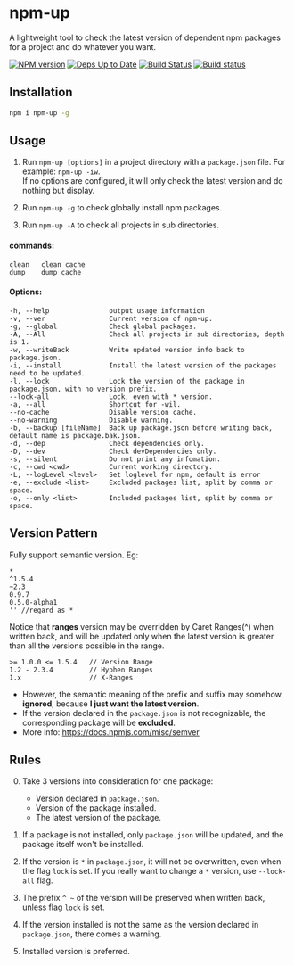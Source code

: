 npm-up
======

A lightweight tool to check the latest version of dependent npm packages for a project and do whatever you want.

[![NPM version](https://badge.fury.io/js/npm-up.svg)](http://badge.fury.io/js/npm-up)
[![Deps Up to Date](https://david-dm.org/dracupid/npm-up.svg?style=flat)](https://david-dm.org/dracupid/npm-up)
[![Build Status](https://travis-ci.org/dracupid/npm-up.svg)](https://travis-ci.org/dracupid/npm-up)
[![Build status](https://ci.appveyor.com/api/projects/status/github/dracupid/npm-up?svg=true)](https://ci.appveyor.com/project/dracupid/npm-up)

## Installation
```bash
npm i npm-up -g
```

## Usage
1. Run `npm-up [options]` in a project directory with a `package.json` file. For example: `npm-up -iw`. <br/>
If no options are configured, it will only check the latest version and do nothing but display.

2. Run `npm-up -g` to check globally install npm packages.

3. Run `npm-up -A` to check all projects in sub directories.

#### commands:

```
clean   clean cache
dump    dump cache
```

#### Options:
```
-h, --help               output usage information
-v, --ver                Current version of npm-up.
-g, --global             Check global packages.
-A, --All                Check all projects in sub directories, depth is 1.
-w, --writeBack          Write updated version info back to package.json.
-i, --install            Install the latest version of the packages need to be updated.
-l, --lock               Lock the version of the package in package.json, with no version prefix.
--lock-all               Lock, even with * version.
-a, --all                Shortcut for -wil.
--no-cache               Disable version cache.
--no-warning             Disable warning.
-b, --backup [fileName]  Back up package.json before writing back, default name is package.bak.json.
-d, --dep                Check dependencies only.
-D, --dev                Check devDependencies only.
-s, --silent             Do not print any infomation.
-c, --cwd <cwd>          Current working directory.
-L, --logLevel <level>   Set loglevel for npm, default is error
-e, --exclude <list>     Excluded packages list, split by comma or space.
-o, --only <list>        Included packages list, split by comma or space.
```

## Version Pattern
Fully support semantic version. Eg:
```
*
^1.5.4
~2.3
0.9.7
0.5.0-alpha1
'' //regard as *
```

Notice that **ranges** version may be overridden by Caret Ranges(^) when written back, and will be updated only when the latest version is greater than all the versions possible in the range.
```
>= 1.0.0 <= 1.5.4   // Version Range
1.2 - 2.3.4         // Hyphen Ranges
1.x                 // X-Ranges
```
- However, the semantic meaning of the prefix and suffix may somehow **ignored**, because **I just want the latest version**.
- If the version declared in the `package.json` is not recognizable, the corresponding package will be **excluded**.
- More info: https://docs.npmjs.com/misc/semver

## Rules
0. Take 3 versions into consideration for one package:
    - Version declared in `package.json`.
    - Version of the package installed.
    - The latest version of the package.

0. If a package is not installed, only `package.json` will be updated, and the package itself won't be installed.

0. If the version is `*` in `package.json`, it will not be overwritten, even when the flag `lock` is set. If you really want to change a `*` version, use `--lock-all` flag.

0. The prefix `^ ~` of the version will be preserved when written back, unless flag `lock` is set.

0. If the version installed is not the same as the version declared in `package.json`, there comes a warning.

5. Installed version is preferred.

